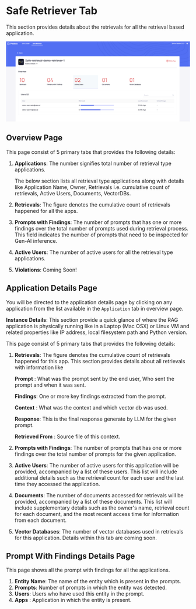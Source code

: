 # Safe Retriever Tab

This section provides details about the retrievals for all the retrieval based application.

![Pebblo UI](../static/img/pebblo-saferetriever-ui.png)

## Overview Page

This page consist of 5 primary tabs that provides the following details:

1. **Applications**:
   The number signifies total number of retrieval type applications.

   The below section lists all retrieval type applications along with details like Application Name, Owner, Retrievals i.e. cumulative count of retrievals, Active Users, Documents, VectorDBs.

2. **Retrievals**:
   The figure denotes the cumulative count of retrievals happened for all the apps.

3. **Prompts with Findings**:
   The number of prompts that has one or more findings over the total number of prompts used during retrieval process. This field indicates the number of prompts that need to be inspected for Gen-AI inference.

4. **Active Users**:
   The number of active users for all the retrieval type applications.

5. **Violations**:
   Coming Soon!

## Application Details Page

You will be directed to the application details page by clicking on any application from the list available in the `Application` tab in overview page.

**Instance Details**:
This section provide a quick glance of where the RAG application is physically running like in a Laptop (Mac OSX) or Linux VM and related properties like IP address, local filesystem path and Python version.

This page consist of 5 primary tabs that provides the following details:

1. **Retrievals**: The figure denotes the cumulative count of retrievals happened for this app.
   This section provides details about all retrievals with information like

   **Prompt** : What was the prompt sent by the end user, Who sent the prompt and when it was sent.

   **Findings**: One or more key findings extracted from the prompt.

   **Context** : What was the context and which vector db was used.

   **Response**: This is the final response generate by LLM for the given prompt.

   **Retrieved From** : Source file of this context.

2. **Prompts with Findings**: The number of prompts that has one or more findings over the total number of prompts for the given application.

3. **Active Users**: The number of active users for this application will be provided, accompanied by a list of these users. This list will include additional details such as the retrieval count for each user and the last time they accessed the application.

4. **Documents**: The number of documents accessed for retrievals will be provided, accompanied by a list of these documents. This list will include supplementary details such as the owner's name, retrieval count for each document, and the most recent access time for information from each document.

5. **Vector Databases**: The number of vector databases used in retrievals for this application.
   Details within this tab are coming soon.

## Prompt With Findings Details Page

This page shows all the prompt with findings for all the applications.

1. **Entity Name**: The name of the entity which is present in the prompts.
2. **Prompts**: Number of prompts in which the entity was detected.
3. **Users**: Users who have used this entity in the prompt.
4. **Apps** : Application in which the entity is present.
